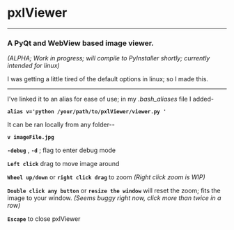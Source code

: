 # **pxlViewer**
-----------------------------------
### **A PyQt and WebView based image viewer.**


*(ALPHA; Work in progress; will compile to PyInstaller shortly; currently intended for linux)*


I was getting a little tired of the default options in linux; so I made this.

______________________________

I've linked it to an alias for ease of use; in my *.bash_aliases* file I added-

**`alias v='python /your/path/to/pxlViewer/viewer.py '`**


It can be ran locally from any folder--

**`v imageFile.jpg`**

**`-debug`** , **`-d`**   ; flag to enter debug mode

**`Left click`** drag to move image around

**`Wheel up/down`** or **`right click drag`** to zoom *(Right click zoom is WIP)*

**`Double click any button`** or **`resize the window`** will reset the zoom; fits the image to your window. *(Seems buggy right now, click more than twice in a row)*

**`Escape`** to close pxlViewer
